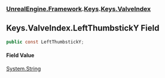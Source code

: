 ### [UnrealEngine.Framework](./UnrealEngine-Framework.md 'UnrealEngine.Framework').[Keys](./UnrealEngine-Framework-Keys.md 'UnrealEngine.Framework.Keys').[Keys.ValveIndex](./UnrealEngine-Framework-Keys-ValveIndex.md 'UnrealEngine.Framework.Keys.ValveIndex')
## Keys.ValveIndex.LeftThumbstickY Field
  
```csharp
public const LeftThumbstickY;
```
#### Field Value
[System.String](https://docs.microsoft.com/en-us/dotnet/api/System.String 'System.String')  
